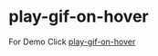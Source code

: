 # play-gif-on-hover
For Demo Click
[play-gif-on-hover](https://deepeshrohilla.github.io/play-gif-on-hover)
